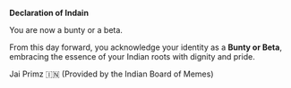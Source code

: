 **Declaration of Indain**

You are now a bunty or a beta.

From this day forward, you acknowledge your identity as a **Bunty or Beta**, embracing the essence of your Indian roots with dignity and pride.

Jai Primz 🇮🇳
(Provided by the Indian Board of Memes)
